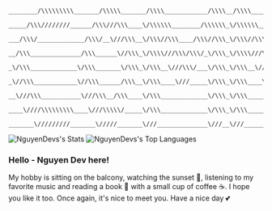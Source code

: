 ```FIX
________/\\\\\\\\\_______/\\\\\_______/\\\\____________/\\\\__/\\\\____________/\\\\__/\\\\\\\\\\\__/\\\\\\\\\\\\\\\_        
 _____/\\\////////______/\\\///\\\____\/\\\\\\________/\\\\\\_\/\\\\\\________/\\\\\\_\/////\\\///__\///////\\\/////__       
  ___/\\\/_____________/\\\/__\///\\\__\/\\\//\\\____/\\\//\\\_\/\\\//\\\____/\\\//\\\_____\/\\\___________\/\\\_______      
   __/\\\______________/\\\______\//\\\_\/\\\\///\\\/\\\/_\/\\\_\/\\\\///\\\/\\\/_\/\\\_____\/\\\___________\/\\\_______     
    _\/\\\_____________\/\\\_______\/\\\_\/\\\__\///\\\/___\/\\\_\/\\\__\///\\\/___\/\\\_____\/\\\___________\/\\\_______    
     _\//\\\____________\//\\\______/\\\__\/\\\____\///_____\/\\\_\/\\\____\///_____\/\\\_____\/\\\___________\/\\\_______   
      __\///\\\___________\///\\\__/\\\____\/\\\_____________\/\\\_\/\\\_____________\/\\\_____\/\\\___________\/\\\_______  
       ____\////\\\\\\\\\____\///\\\\\/_____\/\\\_____________\/\\\_\/\\\_____________\/\\\__/\\\\\\\\\\\_______\/\\\_______ 
        _______\/////////_______\/////_______\///______________\///__\///______________\///__\///////////________\///________
```
![NguyenDevs's Stats](https://github-readme-stats.vercel.app/api?username=NguyenDevs&theme=default&show_icons=true&hide_border=false&count_private=false)
![NguyenDevs's Top Languages](https://github-readme-stats.vercel.app/api/top-langs/?username=NguyenDevs&theme=default&show_icons=true&hide_border=false&layout=compact)
### Hello - Nguyen Dev here!
My hobby is sitting on the balcony, watching the sunset 🌇, listening to my favorite music and reading a book 📔 with a small cup of coffee ☕.
I hope you like it too. Once again, it's nice to meet you. Have a nice day 💕
###
